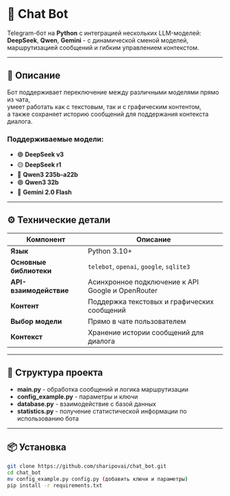 # 🤖 Chat Bot

Telegram-бот на **Python** с интеграцией нескольких LLM-моделей:  
**DeepSeek**, **Qwen**, **Gemini** - с динамической сменой моделей, маршрутизацией сообщений и гибким управлением контекстом.

---

## 🧠 Описание

Бот поддерживает переключение между различными моделями прямо из чата,  
умеет работать как с текстовым, так и с графическим контентом,  
а также сохраняет историю сообщений для поддержания контекста диалога.

### Поддерживаемые модели:
- 🟢 **DeepSeek v3**
- 🟡 **DeepSeek r1**
- 🔵 **Qwen3 235b-a22b**
- 🟣 **Qwen3 32b**
- 🔴 **Gemini 2.0 Flash**

---

## ⚙️ Технические детали

| Компонент | Описание |
|------------|-----------|
| **Язык** | Python 3.10+ |
| **Основные библиотеки** | `telebot`, `openai`, `google`, `sqlite3` |
| **API-взаимодействие** | Асинхронное подключение к API Google и OpenRouter |
| **Контент** | Поддержка текстовых и графических сообщений |
| **Выбор модели** | Прямо в чате пользователем |
| **Контекст** | Хранение истории сообщений для диалога |

---

## 📂 Структура проекта

- **main.py** - обработка сообщений и логика маршрутизации
- **config_example.py** - параметры и ключи
- **database.py** - взаимодействие с базой данных
- **statistics.py** - получение статистической информации по использованию бота

---

## 📦 Установка

```bash
git clone https://github.com/sharipovai/chat_bot.git
cd chat_bot
mv config_example.py config.py (добавить ключи и параметры)
pip install -r requirements.txt
